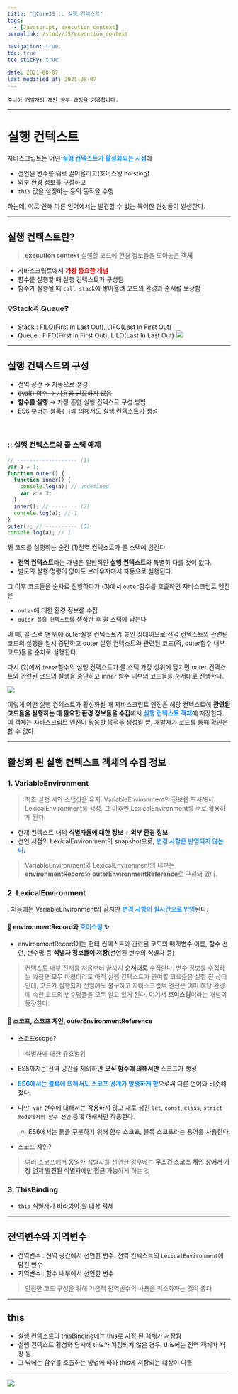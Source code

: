 ```yaml
---
title: "🐯CoreJS :: 실행 컨텍스트"
tags:
  - [Javascript, execution context]
permalink: /study/JS/execution_context

navigation: true
toc: true
toc_sticky: true

date: 2021-08-07
last_modified_at: 2021-08-07
---
```


`주니어 개발자의 개인 공부 과정을 기록합니다.`

---

# 실행 컨텍스트

자바스크립트는 어떤 <span style="color:dodgerblue">**실행 컨텍스트가 활성화되는 시점**</span>에
- 선언된 변수를 위로 끌어올리고(호이스팅 hoisting)
- 외부 환경 정보를 구성하고
- `this` 값을 설정하는 등의 동작을 수행

하는데, 이로 인해 다른 언어에서는 발견할 수 없는 특이한 현상들이 발생한다.

---
## 실행 컨텍스트란?
>**execution context**
실행할 코드에 환경 정보들을 모아놓은 **객체**

- 자바스크립트에서 <span style="color:red">**가장 중요한 개념**</span>
- 함수를 실행할 때 실행 컨텍스트가 구성됨
- 함수가 실행될 때 `call stack`에 쌓아올려 코드의 환경과 순서를 보장함

### 💡Stack과 Queue❓
- Stack : FILO(First In Last Out), LIFO(Last In First Out)
- Queue : FIFO(First In First Out), LILO(Last In Last Out)
![](https://images.velog.io/images/april_5/post/7b6280e4-447f-4ad7-8f66-11acaa9d5998/image.png)

---

## 실행 컨텍스트의 구성 
- 전역 공간 → 자동으로 생성
- ~~eval() 함수 → 사용을 권장하지 않음~~
- **함수를 실행** → 가장 흔한 실행 컨텍스트 구성 방법
- ES6 부터는 블록`{ }`에 의해서도 실행 컨텍스트가 생성 

<br />

### :: 실행 컨텍스트와 콜 스택 예제

```js
// ------------------- (1)
var a = 1;
function outer() {
  function inner() {
    console.log(a); // undefined
    var a = 3;
  }
  inner(); // -------- (2)
  console.log(a); // 1
}
outer(); // ---------- (3)
console.log(a); // 1
```
위 코드를 실행하는 순간 
(1)전역 컨텍스트가 콜 스택에 담긴다.
- **전역 컨텍스트**라는 개념은 일반적인 **실행 컨텍스트**와 특별히 다를 것이 없다. 
- 별도의 실행 명령이 없어도 브라우저에서 자동으로 실행된다.

그 이후 코드들을 순차로 진행하다가
(3)에서 `outer`함수를 호출하면 자바스크립트 엔진은 
- `outer`에 대한 환경 정보를 수집
- `outer 실행 컨텍스트`를 생성한 후 콜 스택에 담는다

이 때, 콜 스택 맨 위에 outer실행 컨텍스트가 놓인 상태이므로 전역 컨텍스트와 관련된 코드의 실행을 일시 중단하고 outer 실행 컨텍스트와 관련된 코드(즉, outer함수 내부 코드)들을 순차로 실행한다.

다시 (2)에서 `inner`함수의 실행 컨텍스트가 콜 스택 가장 상위에 담기면 outer 컨텍스트와 관련된 코드의 실행을 중단하고 inner 함수 내부의 코드들을 순서대로 진행한다.

![](https://images.velog.io/images/april_5/post/cf167098-2f0d-4883-ab98-b903e7d7d0f9/image.png)

이렇게 어떤 실행 컨텍스트가 활성화될 때 자바스크립트 엔진은 해당 컨텍스트에 **관련된 코드들을 실행하는 데 필요한 환경 정보들을 수집**해서 <span style="color:dodgerblue">**실행 컨텍스트 객체**</span>에 저장한다.
이 객체는 자바스크립트 엔진이 활용할 목적을 생성될 뿐, 개발자가 코드를 통해 확인은 할 수 없다.

---

## 활성화 된 실행 컨텍스트 객체의 수집 정보
### 1. VariableEnvironment
>최초 실행 시의 스냅샷을 유지. VariableEnvironment의 정보를 복사해서 LexicalEnvironment를 생성, 그 이후엔 LexicalEnvironment를 주로 활용하게 된다.

- 현재 컨텍스트 내의 **식별자들에 대한 정보** + **외부 환경 정보**
- 선언 시점의 LexicalEnvironment의 snapshot으로, <span style="color:dodgerblue">**변경 사항은 반영되지 않는다**</span>.

>VariableEnvironment와 LexicalEnvironment의 내부는 **environmentRecord**와 **outerEnvironmentReference**로 구성돼 있다.

### 2. LexicalEnvironment
: 처음에는 VariableEnvironment와 같지만 <span style="color:dodgerblue">**변경 사항이 실시간으로 반영**</span>된다.


#### 🚩 environmentRecord와 <span style="color:dodgerblue">**호이스팅**</span> ✨
  - environmentRecord에는 현태 컨텍스트와 관련된 코드의 매개변수 이름, 함수 선언, 변수명 등 **식별자 정보들이 저장**(선언된 변수의 식별자 등)
>컨텍스트 내부 전체를 처음부터 끝까지 **순서대로** 수집한다.
변수 정보를 수집하는 과정을 모두 마쳤더라도 아직 실행 컨텍스트가 관여할 코드들은 실행 전 상태인데, 
코드가 실행되지 전임에도 불구하고 자바스크립트 엔진은 이미 해당 환경에 속한 코드의 변수명들을 모두 알고 있게 된다. 여기서 **호이스팅**이라는 개념이 등장한다.

#### 🚩 스코프, 스코프 체인, outerEnvironmentReference
- 스코프scope?
>식별자에 대한 유효범위

  - ES5까지는 전역 공간을 제외하면 **오직 함수에 의해서만** 스코프가 생성
  - <span style="color:dodgerblue">**ES6에서는 블록에 의해서도 스코프 경계가 발생하게 함**</span>으로써 다른 언어와 비슷해졌다. 
  - 다만, `var` 변수에 대해서는 작용하지 않고 새로 생긴 `let`, `const`, `class`, `strict mode에서의 함수 선언` 등에 대해서만 작용한다.
    - ES6에서는 둘을 구분하기 위해 함수 스코프, 블록 스코프라는 용어를 사용한다.

- 스코프 체인?
>여러 스코프에서 동일한 식별자를 선언한 경우에는 **무조건 스코프 체인 상에서 가장 먼저 발견된 식별자에만 접근 가능**하게 하는 것

### 3. ThisBinding
  - `this` 식별자가 바라봐야 할 대상 객체

---

## 전역변수와 지역변수
- 전역변수 : 전역 공간에서 선언한 변수. 전역 컨텍스트의 `LexicalEnvironment`에 담긴 변수
- 지역변수 : 함수 내부에서 선언한 변수

>안전한 코드 구성을 위해 가급적 전역번수의 사용은 최소화하는 것이 좋다

---

## this
- 실행 컨텍스트의 thisBinding에는 this로 지정 된 객체가 저장됨
- 실행 컨텍스트 활성화 당시에 this가 지정되지 않은 경우, this에는 전역 객체가 저장 됨
- 그 밖에는 함수를 호출하는 방법에 따라 this에 저장되는 대상이 다름

---

![](https://images.velog.io/images/april_5/post/1f2612fe-98c3-48e0-9e51-606c2dfa834a/%E1%84%89%E1%85%B5%E1%86%AF%E1%84%92%E1%85%A2%E1%86%BC%20%E1%84%8F%E1%85%A5%E1%86%AB%E1%84%90%E1%85%A6%E1%86%A8%E1%84%89%E1%85%B3%E1%84%90%E1%85%B3.jpeg)


